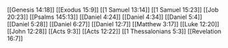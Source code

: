 [[Genesis 14:18]]
[[Exodus 15:9]]
[[1 Samuel 13:14]]
[[1 Samuel 15:23]]
[[Job 20:23]]
[[Psalms 145:13]]
[[Daniel 4:24]]
[[Daniel 4:34]]
[[Daniel 5:4]]
[[Daniel 5:28]]
[[Daniel 6:27]]
[[Daniel 12:7]]
[[Matthew 3:17]]
[[Luke 12:20]]
[[John 12:28]]
[[Acts 9:3]]
[[Acts 12:22]]
[[1 Thessalonians 5:3]]
[[Revelation 16:7]]
